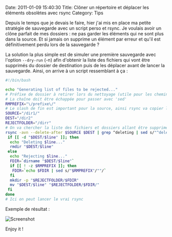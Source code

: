 Date: 2011-01-09 15:40:30
Title: Clôner un répertoire et déplacer les éléments obsolètes avec rsync
Category: Tips

Depuis le temps que je devais le faire, hier j'ai mis en place ma petite stratégie de sauvegarde avec un script perso et rsync. Je voulais avoir un clône parfait de mes dossiers : ne pas garder les éléments qui ne sont plus dans la source. Et si jamais on supprime un élément par erreur et qu'il est définitivement perdu lors de la sauvegarde ?

La solution la plus simple est de simuler une première sauvegarde avec l'option `--dry-run` (-n) afin d'obtenir la liste des fichiers qui vont être supprimés du dossier de destination puis de les déplacer avant de lancer la sauvegarde. Ainsi, on arrive à un script ressemblant à ça :

``` bash
#!/bin/bash

echo "Generating list of files to be rejected..."
# Préfixe de dossier à retirer lors du nettoyage (utile pour les chemins absolus)
# La chaîne doit être échappée pour passer avec 'sed'
RMPREFIX="\/prefixe\/"
# Le slash de fin est important pour la source, ainsi rsync va copier le contenu du dossier (au lieu du dossier lui-même)
SOURCE="/dir1/"
DEST="/dir2"
REJECTFOLDER="/dirr"
# On va chercher la liste des fichiers et dossiers allant être supprimés
rsync -avn --delete-after $SOURCE $DEST | grep ^deleting | sed s/"^deleting "/""/ | while read line; do
 if [[ -d "$DEST/$line" ]]; then
  echo "Deleting $line..."
  rmdir "$DEST/$line"
 else
  echo "Rejecting $line..."
  FDIR=`dirname "$DEST/$line"`
  if [[ ! -z $RMPREFIX ]]; then
   FDIR=`echo $FDIR | sed s/"$RMPREFIX"/""/`
  fi
  mkdir -p "$REJECTFOLDER/$FDIR"
  mv "$DEST/$line" "$REJECTFOLDER/$FDIR/"
 fi
done
# Ici on peut lancer le vrai rsync
```

Exemple de résultat :

![Screenshot](/images/2011/01/Screenshot-113-1.png)

Enjoy it !
